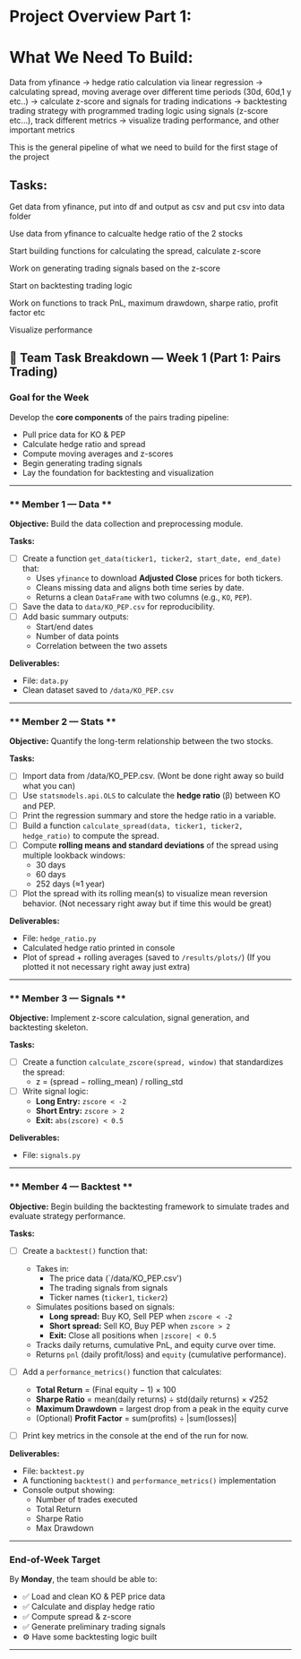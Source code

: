 # Project Overview Part 1:

# What We Need To Build:

Data from yfinance -> hedge ratio calculation via linear regression -> calculating spread, moving average over different time periods (30d, 60d,1 y etc..) -> calculate z-score and signals for trading indications -> backtesting trading strategy with programmed trading logic using signals (z-score etc...), track different metrics -> visualize trading performance, and other important metrics

This is the general pipeline of what we need to build for the first stage of the project

## Tasks:

Get data from yfinance, put into df and output as csv and put csv into data folder

Use data from yfinance to calcualte hedge ratio of the 2 stocks

Start building functions for calculating the spread, calculate z-score

Work on generating trading signals based on the z-score

Start on backtesting trading logic 

Work on functions to track PnL, maximum drawdown, sharpe ratio, profit factor etc

Visualize performance


## 🧩 Team Task Breakdown — Week 1 (Part 1: Pairs Trading)

###  Goal for the Week
Develop the **core components** of the pairs trading pipeline:
- Pull price data for KO & PEP
- Calculate hedge ratio and spread
- Compute moving averages and z-scores
- Begin generating trading signals
- Lay the foundation for backtesting and visualization

---

### ** Member 1 — Data **
**Objective:** Build the data collection and preprocessing module.

**Tasks:**
- [ ] Create a function `get_data(ticker1, ticker2, start_date, end_date)` that:
  - Uses `yfinance` to download **Adjusted Close** prices for both tickers.  
  - Cleans missing data and aligns both time series by date.  
  - Returns a clean `DataFrame` with two columns (e.g., `KO`, `PEP`).
- [ ] Save the data to `data/KO_PEP.csv` for reproducibility.  
- [ ] Add basic summary outputs:
  - Start/end dates  
  - Number of data points  
  - Correlation between the two assets

**Deliverables:**
- File: `data.py`  
- Clean dataset saved to `/data/KO_PEP.csv`  


---

### ** Member 2 — Stats **
**Objective:** Quantify the long-term relationship between the two stocks.

**Tasks:**
- [ ] Import data from /data/KO_PEP.csv. (Wont be done right away so build what you can)
- [ ] Use `statsmodels.api.OLS` to calculate the **hedge ratio** (β) between KO and PEP.  
- [ ] Print the regression summary and store the hedge ratio in a variable.  
- [ ] Build a function `calculate_spread(data, ticker1, ticker2, hedge_ratio)` to compute the spread.  
- [ ] Compute **rolling means and standard deviations** of the spread using multiple lookback windows:
  - 30 days  
  - 60 days  
  - 252 days (≈1 year)
- [ ] Plot the spread with its rolling mean(s) to visualize mean reversion behavior. (Not necessary right away but if time this would be great) 

**Deliverables:**
- File: `hedge_ratio.py`  
- Calculated hedge ratio printed in console  
- Plot of spread + rolling averages (saved to `/results/plots/`) (If you plotted it not necessary right away just extra) 

---

### ** Member 3 — Signals **
**Objective:** Implement z-score calculation, signal generation, and backtesting skeleton.

**Tasks:**
- [ ] Create a function `calculate_zscore(spread, window)` that standardizes the spread:
  - z = (spread − rolling_mean) / rolling_std  
- [ ] Write signal logic:
  - **Long Entry:** `zscore < -2`  
  - **Short Entry:** `zscore > 2`  
  - **Exit:** `abs(zscore) < 0.5`  

**Deliverables:**
- File: `signals.py`  

---

### ** Member 4 — Backtest **
**Objective:** Begin building the backtesting framework to simulate trades and evaluate strategy performance.  

**Tasks:**
- [ ] Create a `backtest()` function that:
  - Takes in:
    - The price data (`/data/KO_PEP.csv')
    - The trading signals from signals
    - Ticker names (`ticker1`, `ticker2`)
  - Simulates positions based on signals:
    - **Long spread:** Buy KO, Sell PEP when `zscore < -2`
    - **Short spread:** Sell KO, Buy PEP when `zscore > 2`
    - **Exit:** Close all positions when `|zscore| < 0.5`
  - Tracks daily returns, cumulative PnL, and equity curve over time.  
  - Returns `pnl` (daily profit/loss) and `equity` (cumulative performance).

- [ ] Add a `performance_metrics()` function that calculates:
  - **Total Return** = (Final equity − 1) × 100  
  - **Sharpe Ratio** = mean(daily returns) ÷ std(daily returns) × √252  
  - **Maximum Drawdown** = largest drop from a peak in the equity curve  
  - (Optional) **Profit Factor** = sum(profits) ÷ |sum(losses)|  

- [ ] Print key metrics in the console at the end of the run for now.

**Deliverables:**
- File: `backtest.py`  
- A functioning `backtest()` and `performance_metrics()` implementation  
- Console output showing:
  - Number of trades executed  
  - Total Return  
  - Sharpe Ratio  
  - Max Drawdown 

---

###  **End-of-Week Target**
By **Monday**, the team should be able to:
- ✅ Load and clean KO & PEP price data  
- ✅ Calculate and display hedge ratio  
- ✅ Compute spread & z-score  
- ✅ Generate preliminary trading signals  
- ⚙️ Have some backtesting logic built 

---


